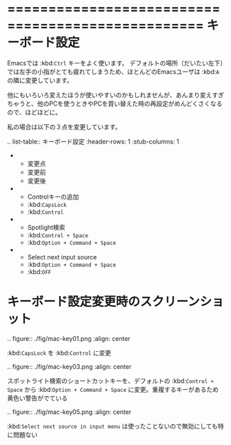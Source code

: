 ==================================================
キーボード設定
==================================================

Emacsでは :kbd:`Ctrl` キーをよく使います。
デフォルトの場所（だいたい左下）では左手の小指がとても疲れてしまうため、ほとんどのEmacsユーザは :kbd:`A` の隣に変更しています。

他にもいろいろ変えたほうが使いやすいのかもしれませんが、あんまり変えすぎちゃうと、他のPCを使うときやPCを買い替えた時の再設定がめんどくさくなるので、ほどほどに。

私の場合は以下の３点を変更しています。

.. list-table:: キーボード設定
   :header-rows: 1
   :stub-columns: 1

   * - 変更点
     - 変更前
     - 変更後
   * - Controlキーの追加
     - :kbd:`CapsLock`
     - :kbd:`Control`
   * - Spotlight検索
     - :kbd:`Control + Space`
     - :kbd:`Option + Command + Space`
   * - Select next input source
     - :kbd:`Option + Command + Space`
     - :kbd:`OFF`



キーボード設定変更時のスクリーンショット
==================================================

.. figure:: ./fig/mac-key01.png
   :align: center

   :kbd:`CapsLock` を :kbd:`Control` に変更


.. figure:: ./fig/mac-key03.png
   :align: center

   スポットライト検索のショートカットキーを、デフォルトの :kbd:`Control + Space` から :kbd:`Option + Command + Space` に変更。重複するキーがあるため黄色い警告がでている


.. figure:: ./fig/mac-key05.png
   :align: center

   :kbd:`Select next source in input menu` は使ったことないので無効にしても特に問題ない
